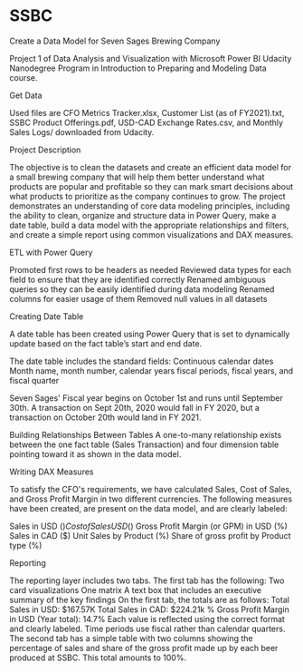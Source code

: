 # SSBC

Create a Data Model for Seven Sages Brewing Company

Project 1 of Data Analysis and Visualization with Microsoft Power BI Udacity Nanodegree Program in Introduction to Preparing and Modeling Data course. 

Get Data

Used files are CFO Metrics Tracker.xlsx, Customer List (as of FY2021).txt, SSBC Product Offerings.pdf, USD-CAD Exchange Rates.csv, and Monthly Sales Logs/ downloaded from Udacity.

Project Description

The objective is to clean the datasets and create an efficient data model for a small brewing company that will help them better understand what products are popular and profitable so they can mark smart decisions about what products to prioritize as the company continues to grow. The project demonstrates an understanding of core data modeling principles, including the ability to clean, organize and structure data in Power Query, make a date table, build a data model with the appropriate relationships and filters, and create a simple report using common visualizations and DAX measures.

ETL with Power Query

Promoted first rows to be headers as needed 
Reviewed data types for each field to ensure that they are identified correctly
Renamed ambiguous queries so they can be easily identified during data modeling
Renamed columns for easier usage of them
Removed null values in all datasets

Creating Date Table

A date table has been created using Power Query that is set to dynamically update based on the fact table’s start and end date.

The date table includes the standard fields:
Continuous calendar dates
Month name, month number, calendar years
fiscal periods, fiscal years, and fiscal quarter

Seven Sages' Fiscal year begins on October 1st and runs until September 30th. A transaction on Sept 20th, 2020 would fall in FY 2020, but a transaction on October 20th would land in FY 2021.

Building Relationships Between Tables
A one-to-many relationship exists between the one fact table (Sales Transaction) and four dimension table pointing toward it as shown in the data model.

Writing DAX Measures

To satisfy the CFO's requirements, we have calculated Sales, Cost of Sales, and Gross Profit Margin in two different currencies. The following measures have been created, are present on the data model, and are clearly labeled:

Sales in USD ($)
Cost of Sales USD ($)
Gross Profit Margin (or GPM) in USD (%)
Sales in CAD ($)
Unit Sales by Product (%)
Share of gross profit by Product type (%)

Reporting

The reporting layer includes two tabs.
The first tab has the following:
Two card visualizations
One matrix
A text box that includes an executive summary of the key findings
On the first tab, the totals are as follows:
Total Sales in USD: $167.57K
Total Sales in CAD: $224.21k
% Gross Profit Margin in USD (Year total): 14.7%
Each value is reflected using the correct format and clearly labeled. Time periods use fiscal rather than calendar quarters.
The second tab has a simple table with two columns showing the percentage of sales and share of the gross profit made up by each beer produced at SSBC. This total amounts to 100%.


